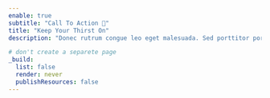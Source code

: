 ```yaml
---
enable: true
subtitle: "Call To Action 📣"
title: "Keep Your Thirst On"
description: "Donec rutrum congue leo eget malesuada. Sed porttitor porta. Vivamus suscit"

# don't create a separete page
_build:
  list: false
  render: never
  publishResources: false
---
```

